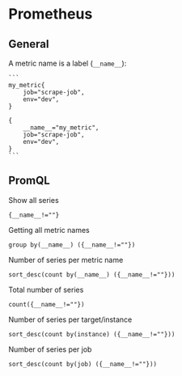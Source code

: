 # Prometheus

## General

A metric name is a label (`__name__`):

    ```
    my_metric{
        job="scrape-job",
        env="dev",
    }

    {
        __name__="my_metric",
        job="scrape-job",
        env="dev",
    }
    ```

## PromQL 

Show all series
```
{__name__!=""}
```

Getting all metric names
```
group by(__name__) ({__name__!=""})
```

Number of series per metric name
```
sort_desc(count by(__name__) ({__name__!=""}))
```

Total number of series
```
count({__name__!=""})
```

Number of series per target/instance
```
sort_desc(count by(instance) ({__name__!=""}))
```

Number of series per job
```
sort_desc(count by(job) ({__name__!=""}))
```